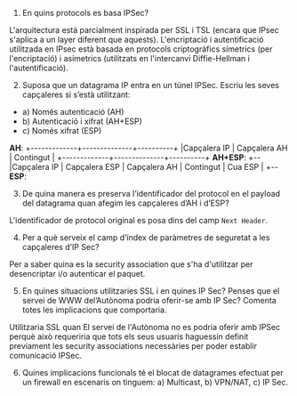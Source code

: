 1. En quins protocols es basa IPSec?

L'arquitectura està parcialment inspirada per SSL i TSL (encara que IPsec s'aplica a un layer diferent que aquests).
L'encriptació i autentificació utilitzada en IPsec està basada en protocols críptogràfics símetrics (per l'encriptació) i asímetrics (utilitzats en l'intercanvi Diffie-Hellman i l'autentificació).

2. Suposa que un datagrama IP entra en un túnel IPSec. Escriu les seves capçaleres si s’està utilitzant:
- a) Només autenticació (AH)
- b) Autenticació i xifrat (AH+ESP)
- c) Només xifrat (ESP)

**AH**:
+-------------+--------------+----------+
|Capçalera IP | Capçalera AH | Contingut |
+-------------+--------------+----------+
**AH+ESP**:
+--
|Capçalera IP | Capçalera ESP | Capçalera AH | Contingut | Cua ESP |
+--
**ESP**:


3. De quina manera es preserva l’identificador del protocol en el payload del datagrama quan afegim les capçaleres d’AH i d’ESP?

L'identificador de protocol original es posa dins del camp `Next Header`.

4. Per a què serveix el camp d’índex de paràmetres de seguretat a les capçaleres d’IP Sec?

Per a saber quina es la security association que s'ha d'utilitzar per desencriptar i/o autenticar el paquet.

5. En quines situacions utilitzaries SSL i en quines IP Sec? Penses que el servei de WWW del’Autònoma podria oferir-se amb IP Sec? Comenta totes les implicacions que comportaria.

Utilitzaria SSL quan 
El servei de l'Autònoma no es podria oferir amb IPSec perquè això requeriria que tots els seus usuaris haguessin definit previament les security associations necessàries per poder establir comunicació IPSec.

6. Quines implicacions funcionals té el blocat de datagrames efectuat per un firewall en escenaris on tinguem: a) Multicast, b) VPN/NAT, c) IP Sec.


